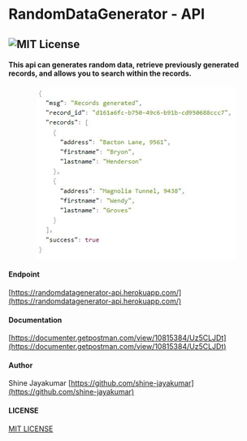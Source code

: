 # RandomDataGenerator - API
![MIT License](https://img.shields.io/github/license/shine-jayakumar/Covid19-Exploratory-Analysis-With-SQL)
----
#### This api can generates random data, retrieve previously generated records, and allows you to search within the records.

<p align="center">
<img src="https://github.com/shine-jayakumar/RandomDataGenerator-API/blob/master/randomdatagen.JPG"/>
</p>

#### Endpoint
[https://randomdatagenerator-api.herokuapp.com/](https://randomdatagenerator-api.herokuapp.com/)

#### Documentation
[https://documenter.getpostman.com/view/10815384/Uz5CLJDt](https://documenter.getpostman.com/view/10815384/Uz5CLJDt)

#### Author
Shine Jayakumar
[https://github.com/shine-jayakumar](https://github.com/shine-jayakumar)

#### LICENSE
[MIT LICENSE](https://github.com/shine-jayakumar/CardCheck-API/blob/main/LICENSE)
